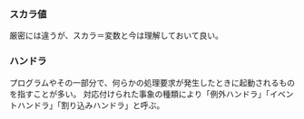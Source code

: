 ### スカラ値
厳密には違うが、スカラ＝変数と今は理解しておいて良い。

### ハンドラ
プログラムやその一部分で、何らかの処理要求が発生したときに起動されるものを指すことが多い。
対応付けられた事象の種類により「例外ハンドラ」「イベントハンドラ」「割り込みハンドラ」と呼ぶ。
